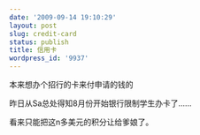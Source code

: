 ```yaml
---
date: '2009-09-14 19:10:29'
layout: post
slug: credit-card
status: publish
title: 信用卡
wordpress_id: '9937'
---
```


本来想办个招行的卡来付申请的钱的

昨日从Sa总处得知8月份开始银行限制学生办卡了……

看来只能把这n多美元的积分让给爹娘了。
